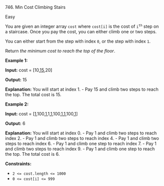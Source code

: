 746\. Min Cost Climbing Stairs

Easy

You are given an integer array `cost` where `cost[i]` is the cost of <code>i<sup>th</sup></code> step on a staircase. Once you pay the cost, you can either climb one or two steps.

You can either start from the step with index `0`, or the step with index `1`.

Return _the minimum cost to reach the top of the floor_.

**Example 1:**

**Input:** cost = [10,<ins>15</ins>,20]

**Output:** 15

**Explanation:** You will start at index 1. - Pay 15 and climb two steps to reach the top. The total cost is 15.

**Example 2:**

**Input:** cost = [<ins>1</ins>,100,<ins>1</ins>,1,<ins>1</ins>,100,<ins>1</ins>,<ins>1</ins>,100,<ins>1</ins>]

**Output:** 6

**Explanation:** You will start at index 0. - Pay 1 and climb two steps to reach index 2. - Pay 1 and climb two steps to reach index 4. - Pay 1 and climb two steps to reach index 6. - Pay 1 and climb one step to reach index 7. - Pay 1 and climb two steps to reach index 9. - Pay 1 and climb one step to reach the top. The total cost is 6.

**Constraints:**

*   `2 <= cost.length <= 1000`
*   `0 <= cost[i] <= 999`